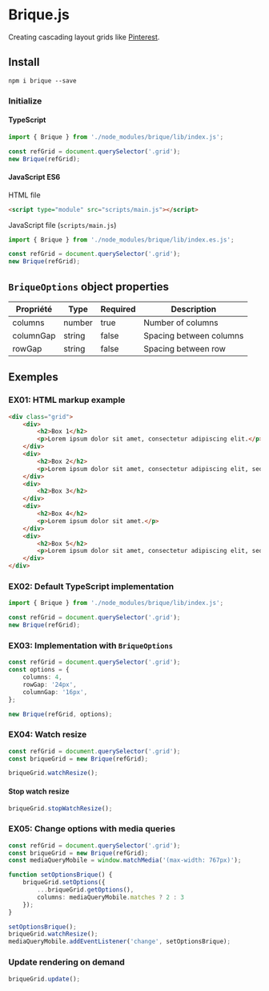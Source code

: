 # Brique.js
Creating cascading layout grids like [Pinterest](https://www.pinterest.com/).

## Install
```
npm i brique --save
```

### Initialize

#### TypeScript
``` ts
import { Brique } from './node_modules/brique/lib/index.js';

const refGrid = document.querySelector('.grid');
new Brique(refGrid);
```

#### JavaScript ES6
HTML file
``` html
<script type="module" src="scripts/main.js"></script>
```
JavaScript file (`scripts/main.js`)
``` js
import { Brique } from './node_modules/brique/lib/index.es.js';

const refGrid = document.querySelector('.grid');
new Brique(refGrid);
```

## `BriqueOptions` object properties
| Propriété | Type | Required | Description |
| --- | --- | --- | --- |
| columns | number |  true |  Number of columns |
| columnGap | string | false | Spacing between columns |
| rowGap | string | false | Spacing between row |



## Exemples
### EX01: HTML markup example
``` html
<div class="grid">
    <div>
        <h2>Box 1</h2>
        <p>Lorem ipsum dolor sit amet, consectetur adipiscing elit.</p>
    </div>
    <div>
        <h2>Box 2</h2>
        <p>Lorem ipsum dolor sit amet, consectetur adipiscing elit, sed do eiusmod tempor incididunt ut laboret.</p>
    </div>
    <div>
        <h2>Box 3</h2>
    </div>
    <div>
        <h2>Box 4</h2>
        <p>Lorem ipsum dolor sit amet.</p>
    </div>
    <div>
        <h2>Box 5</h2>
        <p>Lorem ipsum dolor sit amet, consectetur adipiscing elit, sed do eiusmod tempor.</p>
    </div>
</div>
```

### EX02: Default TypeScript implementation
``` ts
import { Brique } from './node_modules/brique/lib/index.js';

const refGrid = document.querySelector('.grid');
new Brique(refGrid);
```

### EX03: Implementation with `BriqueOptions`
``` ts
const refGrid = document.querySelector('.grid');
const options = {
    columns: 4,
    rowGap: '24px',
    columnGap: '16px',
};

new Brique(refGrid, options);
```

### EX04: Watch resize
``` ts
const refGrid = document.querySelector('.grid');
const briqueGrid = new Brique(refGrid);

briqueGrid.watchResize();
```

#### Stop watch resize
``` ts
briqueGrid.stopWatchResize();
```

### EX05: Change options with media queries
``` ts
const refGrid = document.querySelector('.grid');
const briqueGrid = new Brique(refGrid);
const mediaQueryMobile = window.matchMedia('(max-width: 767px)');

function setOptionsBrique() {
    briqueGrid.setOptions({
        ...briqueGrid.getOptions(),
        columns: mediaQueryMobile.matches ? 2 : 3
    });
}

setOptionsBrique();
briqueGrid.watchResize();
mediaQueryMobile.addEventListener('change', setOptionsBrique);
```

### Update rendering on demand
``` ts
briqueGrid.update();
```